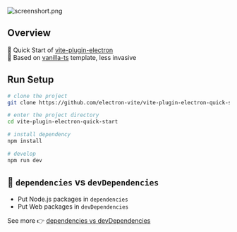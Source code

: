 ![screenshort.png](https://github.com/electron-vite/vite-plugin-electron-quick-start/blob/main/public/screenshort.png?raw=true)

## Overview

🚀 Quick Start of [vite-plugin-electron](https://github.com/electron-vite/vite-plugin-electron)  
🎯 Based on [vanilla-ts](https://github.com/vitejs/vite/tree/main/packages/create-vite/template-vanilla-ts) template, less invasive  

## Run Setup

```sh
# clone the project
git clone https://github.com/electron-vite/vite-plugin-electron-quick-start.git

# enter the project directory
cd vite-plugin-electron-quick-start

# install dependency
npm install

# develop
npm run dev
```

## 🚨 `dependencies` vs `devDependencies`

- Put Node.js packages in `dependencies`
- Put Web packages in `devDependencies`

See more 👉 [dependencies vs devDependencies](https://github.com/electron-vite/vite-plugin-electron-renderer#dependencies-vs-devdependencies)
